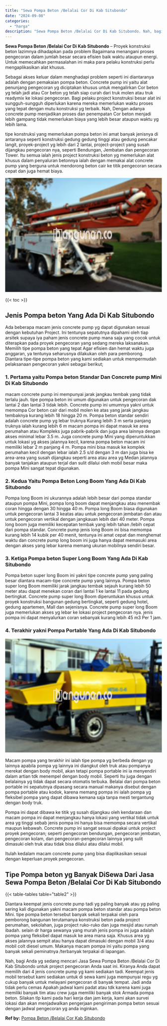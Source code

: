 ```yaml
---
title: "Sewa Pompa Beton /Belalai Cor Di Kab Situbondo"
date: "2024-09-08"
categories: 
  - "harga"
description: "Sewa Pompa Beton /Belalai Cor Di Kab Situbondo. Nah, bagi Anda yg sedang mencari Jasa Sewa Pompa Beton /Belalai Cor Di Kab Situbondo untuk project pengecoran..."
---
```


**Sewa Pompa Beton /Belalai Cor Di Kab Situbondo** – Proyek konstruksi beton lazimnya dihadapkan pada problem Bagaimana menangani proses pengecoran dalam jumlah besar secara efisien baik waktu ataupun energi. Untuk memecahkan permasalahan ini maka para pelaku konstruksi perlu mengaplikasikan alat khusus.

Sebagai akses keluar dalam menghadapi problem seperti ini diantaranya adalah dengan pemakaian pompa beton. Concrete pump ini yaitu alat penunjang pengecoran yg diciptakan khusus untuk mengalirkan Cor beton yg telah jadi atau Cor beton yg telah siap curah dari truk molen atau truk readymix ke lokasi pengecoran. Bagi pelaku project konstruksi besar alat ini sungguh-sungguh diperlukan karena mereka memerlukan waktu proses yang tepat dengan mutu konstruksi yg terbaik. Nah, Dengan adanya concrete pump menjadikan proses dan penempatan Cor beton menjadi lebih gampang tidak memerlukan biaya yang lebih besar ataupun waktu yg lebih lama.

tipe konstruksi yang memerlukan pompa beton ini amat banyak jenisnya di antaranya seperti konstruksi gedung gedung tinggi atau gedung pencakar langit, proyek-project yg lebih dari 2 lantai, project-project yang susah dijangkau pengecoran nya, seperti Bendungan, Jembatan dan pengecoran Tower. Itu semua ialah jenis project konstruksi beton yg memerlukan alat khusus dalam penyaluran betonnya ialah dengan memakai alat concrete pump yang berguna untuk mendorong beton cair ke titik pengecoran secara cepat dan juga hemat biaya.

![Sewa Pompa Beton /Belalai Cor Di Kab Situbondo](/images/sewa-concrete-pump-05.png)

{{< toc >}}

## Jenis Pompa beton Yang Ada Di Kab Situbondo

Ada beberapa macam jenis concrete pump yg dapat digunakan sesuai dengan kebutuhan Project. Ini tentunya sepatutnya dipahami oleh tiap arsitek supaya iya paham jenis concrete pump mana saja yang cocok untuk diterapkan pada proyek pengecoran yang sedang mereka laksanakan. Memilih tipe pompa beton yang tepat Agar efisien dan hemat waktu juga anggaran, ya tentunya seharusnya dilakukan oleh para pemborong. Diantara tipe-tipe pompa beton yang kami sediakan untuk mempermudah pelaksanaan pengecoran yakni sebagai berikut;

### 1\. Pertama yaitu Pompa beton Standar Dan Concrete pump Mini Di Kab Situbondo

macam concrete pump ini mempunyai jarak jangkau tembak yang tidak terlalu jauh. tipe pompa beton ini umum digunakan untuk pengecoran dak lantai 2 dan lantai 3 tidak lebih. Concrete pump ini umumnya yakni untuk memompa Cor beton cair dari mobil molen ke atas yang jarak jangkau tembaknya kurang lebih 18 hingga 20 m. Pompa beton standar sendiri adalah concrete pump yg lebar truknya Kurang lebih 3 m serta panjang truknya ialah kurang lebih 6 m macam pompa ini dapat masuk ke area perumahan atau Kompleks juga pabrik-pabrik dan juga area lainnya dengan akses minimal lebar 3.5 m. Juga concrete pump Mini yang diperuntukkan untuk lokasi yg akses jalannya kecil, karena pompa beton macam ini memiliki lebar 2 m panjang 4 m. Pompa mini bisa masuk ke komplek perumahan kecil dengan lebar ialah 2.5 s/d dengan 3 m dan juga bisa ke area-area yang susah dijangkau seperti area atau area yg Medan jalannya banyak tanjakan ataupun terjal dan sulit dilalui oleh mobil besar maka pompa Mini sangat tepat digunakan.

### 2\. Kedua Yaitu Pompa Beton Long Boom Yang Ada Di Kab Situbondo

Pompa long Boom ini ukurannya adalah lebih besar dari pompa standar ataupun pompa Mini, pompa long boom dapat menjangkau atau menembak coran hingga dengan 30 hingga 40 m. Pompa long Boom biasa digunakan untuk pengecoran lantai 3 keatas atau untuk pengecoran jembatan dan atau untuk pengecoran vertikal dengan jangkauan lebih dari 40 meter. Pompa long boom juga memiliki kecepatan tembak yang lebih tahan /lebih cepat dari pompa standar. Concrete pump jenis long Boom ini bisa memompa kurang lebih 14 kubik per 40 menit, tentunya ini amat cepat dan menghemat waktu dan concrete pump long boom ini juga hanya dapat memasuki area dengan akses yang lebar karena memang ukuran mobilnya sendiri besar.

### 3\. Ketiga Pompa beton Super Long Boom Yang Ada Di Kab Situbondo

Pompa beton super long Boom ini yakni tipe concrete pump yang paling besar diantara macam-tipe concrete pump yang lainnya. Pompa beton super long Boom memiliki jarak jangkau tembak sejauh kurang lebih 50 meter atau dapat menekan coran dari lantai 1 ke lantai 11 pada gedung bertingkat. Concrete pump super long Boom diperuntukan khusus untuk proyek konstruksi bangunan gedung bertingkat, seperti gedung hotel, gedung apartemen, Mall dan sejenisnya. Concrete pump super long Boom juga memerlukan akses yg lebar ke lokasi project pengecoran nya. jenis pompa ini dapat menyalurkan coran sebanyak kurang lebih 45 m3 Per 1 jam.

### 4\. Terakhir yakni Pompa Portable Yang Ada Di Kab Situbondo

![Sewa Pompa Beton /Belalai Cor Di Kab Situbondo](/images/sewa-concrete-pump-20.png)

Macam pompa yang terakhir ini ialah tipe pompa yg berbeda dengan yg lainnya apabila pompa yg lainnya ini diangkut oleh truk atau pompanya merekat dengan body mobil, akan tetapi pompa portable ini ia menyendiri dalam artian tdk menempel dengan body mobil. Seperti Itu juga dengan belalainya yg tidak dapat secara otomatis terbuka. Belalai dari pompa beton portable ini sepatutnya dipasang secara manual makanya disebut dengan pompa portable atau kodok, karena memang pompa ini ialah pompa yg fleksibel pompa yang dapat dibawa kemana saja tanpa mesti tergantung dengan body truk.

Pompa ini dapat dibawa ke titik yg susah dijangkau oleh kendaraan dan macam pompa ini dapat menjangkau hanya lokasi yang vertikal tidak untuk area yg tinggi sebab jenis pompa ini hanya bisa memompa secara vertikal maupun kebawah. Concrete pump ini sangat sesuai dipakai untuk project proyek pengecoran; seperti pengecoran bendungan, pengecoran jembatan, pengecoran kolam, dan pengecoran-pengecoran lainnya yang sulit dimasuki oleh truk atau tidak bisa dilalui atau dilalui mobil.

Itulah kedalam macam concrete pump yang bisa diaplikasikan sesuai dengan keperluan proyek pengecoran.

## Tipe Pompa beton yg Banyak DiSewa Dari Jasa Sewa Pompa Beton /Belalai Cor Di Kab Situbondo

{{< table-tables table="table2" >}}

Diantara keempat jenis concrete pump tadi yg paling banyak atau yg paling sering kali digunakan yakni macam pompa beton standar atau pompa beton Mini. tipe pompa beton tersebut banyak sekali terpakai oleh para pemborong bangunan terutamanya konstruksi beton pada project perumahan, sekolahan, juga project ruko-ruko dan juga mesjid atau rumah ibadah. selain dr harga sewanya yang murah jenis pompa ini juga adalah pompa yang fleksibel dapat masuk ke area mana saja. Khusus area yg akses jalannya sempit atau hanya dapat dimasuki dengan mobil 3/4 atau mobil colt diesel umum. Makanya macam pompa ini yaitu pompa yang banyak sekali peminatnya /terbanyak terpakai di lapangan.

Nah, bagi Anda yg sedang mencari Jasa Sewa Pompa Beton /Belalai Cor Di Kab Situbondo untuk project pengecoran Anda saat ini. Kiranya Anda dapat memilih dari 4 jenis concrete pump yg kami sediakan tadi. Keempat jenis mobil tersebut kami sediakan untuk di sewa kami juga mempunyai regu yg cukup banyak untuk melayani pengecoran di banyak tempat. Jadi anda tidak perlu cemas Apakah jadwal kami padat atau tdk karena kami juga memiliki banyak tim atau crew juga memiliki banyak stok Armada pompa beton. Silakan tlp kami pada hari kerja dan jam kerja, kami akan survei lokasi dan akan menjadwalkan pengerjaan pengiriman pompa beton sesuai dengan jadwal pengecoran yg anda inginkan.

**Ref by:** [Pompa Beton /Belalai Cor Kab Situbondo](https://id.wikipedia.org/wiki/Pompa)
